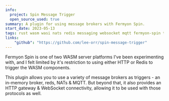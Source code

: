 ```yaml
---
info:
  project: Spin Message Trigger
  open_source_used: true
summary: A plugin for using message brokers with Fermyon Spin.
start_date: 2023-05-13
tags: rust wasm wasi nats redis messaging websocket mqtt fermyon-spin tdd architecture dev-containers back-end
links:
    "github": "https://github.com/lee-orr/spin-message-trigger"
---
```


Fermyon Spin is one of two WASM server platforms I've been experimenting with, and I felt limited by it's restriction to using either HTTP or Redis to trigger the WASM components.

This plugin allows you to use a variety of message brokers as triggers - an in-memory broker, reds, NATs & MQTT. But beyond that, it also provides an HTTP gateway & WebSocket connectivity, allowing it to be used with those protocols as well.
